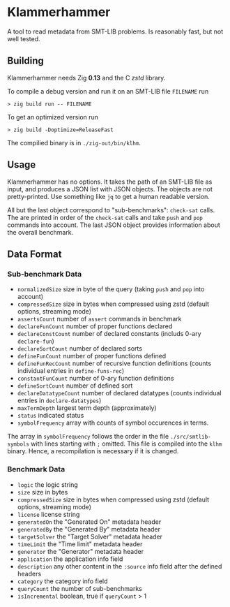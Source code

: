 # Klammerhammer

A tool to read metadata from SMT-LIB problems.  Is reasonably fast, but not well
tested.

## Building

Klammerhammer needs Zig **0.13** and the C *zstd* library.

To compile a debug version and run it on an SMT-LIB file `FILENAME` run
```
> zig build run -- FILENAME
```

To get an optimized version run
```
> zig build -Doptimize=ReleaseFast
```

The compilied binary is in `./zig-out/bin/klhm`.

## Usage

Klammerhammer has no options.  It takes the path of an SMT-LIB file as
input, and produces a JSON list with JSON objects.  The objects are not
pretty-printed.  Use something like `jq` to get a human readable version.

All but the last object correspond to "sub-benchmarks":  `check-sat` calls.
The are printed in order of the `check-sat` calls and take `push` and `pop`
commands into account.  The last JSON object provides information about the
overall benchmark.

## Data Format

### Sub-benchmark Data

* `normalizedSize` size in byte of the query (taking `push` and `pop` into account)
* `compressedSize` size in bytes when compressed using zstd (default options, streaming mode)
* `assertsCount` number of `assert` commands in benchmark
* `declareFunCount` number of proper functions declared
* `declareConstCount` number of declared constants (includs 0-ary `declare-fun`)
* `declareSortCount` number of declared sorts
* `defineFunCount` number of proper functions defined
* `defineFunRecCount` number of recursive function definitions (counts individual entries in `define-funs-rec`)
* `constantFunCount` number of 0-ary function definitions
* `defineSortCount` number of defined sort
* `declareDatatypeCount` number of declared datatypes (counts individual entries in `declare-datatypes`)
* `maxTermDepth` largest term depth (approximately)
* `status` indicated status
* `symbolFrequency` array with counts of symbol occurences in terms.

The array in `symbolFrequency` follows the order in the file
`./src/smtlib-symbols` with lines starting with `;` omitted.  This file is
compiled into the `klhm` binary.  Hence, a recompilation is necessary if it is
changed.

### Benchmark Data

* `logic` the logic string
* `size` size in bytes
* `compressedSize` size in bytes when compressed using zstd (default options, streaming mode)
* `license` license string
* `generatedOn` the "Generated On" metadata header
* `generatedBy` the "Generated By" metadata header
* `targetSolver` the "Target Solver" metadata header
* `timeLimit` the "Time limit" metadata header
* `generator` the "Generator" metadata header
* `application` the application info field
* `description` any other content in the `:source` info field after the defined headers
* `category` the category info field
* `queryCount` the number of sub-benchmarks
* `isIncremental` boolean, true if `queryCount` > 1

